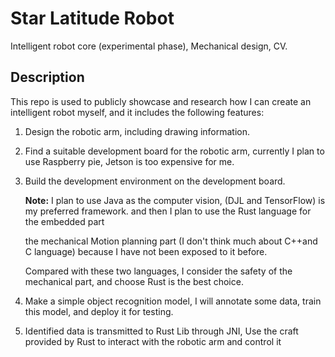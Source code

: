 # Star Latitude Robot
Intelligent robot core (experimental phase), Mechanical design, CV.

## Description

This repo is used to publicly showcase and research how I can create an intelligent robot myself, and it includes the following features:

1. Design the robotic arm, including drawing information.
2. Find a suitable development board for the robotic arm, currently I plan to use Raspberry pie, Jetson is too expensive for me.
3. Build the development environment on the development board.

   **Note:** I plan to use Java as the computer vision, (DJL and TensorFlow) is my preferred framework. and then I plan to use the Rust language for the embedded part
   
   the mechanical Motion planning part (I don't think much about C++and C language) because I have not been exposed to it before.
   
   Compared with these two languages, I consider the safety of the mechanical part, and choose Rust is the best choice.
4. Make a simple object recognition model, I will annotate some data, train this model, and deploy it for testing.
5. Identified data is transmitted to Rust Lib through JNI, Use the craft provided by Rust to interact with the robotic arm and control it
